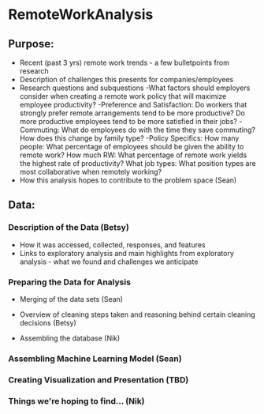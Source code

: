 # RemoteWorkAnalysis

## Purpose:
* Recent (past 3 yrs) remote work trends - a few bulletpoints from research
* Description of challenges this presents for companies/employees
* Research questions and subquestions
  -What factors should employers consider when creating a remote work policy that will maximize employee productivity?
  -Preference and Satisfaction: Do workers that strongly prefer remote arrangements tend to be more productive? Do more productive employees tend to be more satisfied in their jobs?
  -Commuting: What do employees do with the time they save commuting? How does this change by family type?
  -Policy Specifics: How many people: What percentage of employees should be given the ability to remote work? How much RW: What percentage of remote work yields the highest rate of productivity? What job types: What position types are most collaborative when remotely working?
* How this analysis hopes to contribute to the problem space
(Sean)

## Data:
### Description of the Data (Betsy)
* How it was accessed, collected, responses, and features
* Links to exploratory analysis and main highlights from exploratory analysis - what we found and challenges we anticipate

### Preparing the Data for Analysis
* Merging of the data sets (Sean)

* Overview of cleaning steps taken and reasoning behind certain cleaning decisions (Betsy)

* Assembling the database (Nik)

### Assembling Machine Learning Model (Sean)

### Creating Visualization and Presentation (TBD)

### Things we're hoping to find... (Nik)
